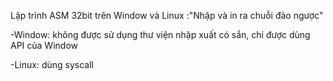 Lập trình ASM 32bit trên Window và Linux :"Nhập và in ra chuỗi đảo ngược"

-Window: không được sử dụng thư viện nhập xuất có sắn, chỉ được dùng API của Window

-Linux: dùng syscall
